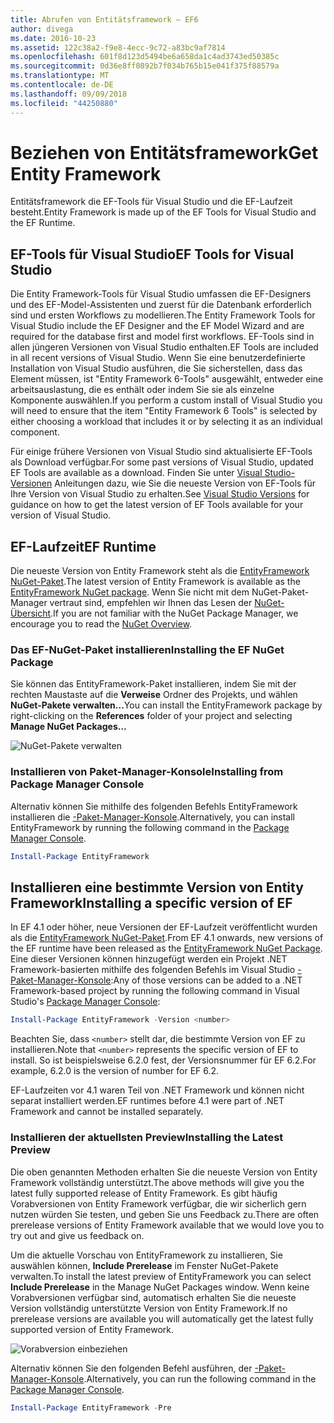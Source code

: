 ```yaml
---
title: Abrufen von Entitätsframework – EF6
author: divega
ms.date: 2016-10-23
ms.assetid: 122c38a2-f9e8-4ecc-9c72-a83bc9af7814
ms.openlocfilehash: 601f8d123d5494be6a658da1c4ad3743ed50385c
ms.sourcegitcommit: 0d36e8ff0892b7f034b765b15e041f375f88579a
ms.translationtype: MT
ms.contentlocale: de-DE
ms.lasthandoff: 09/09/2018
ms.locfileid: "44250880"
---
```

# <a name="get-entity-framework"></a><span data-ttu-id="f5cb6-102">Beziehen von Entitätsframework</span><span class="sxs-lookup"><span data-stu-id="f5cb6-102">Get Entity Framework</span></span>
<span data-ttu-id="f5cb6-103">Entitätsframework die EF-Tools für Visual Studio und die EF-Laufzeit besteht.</span><span class="sxs-lookup"><span data-stu-id="f5cb6-103">Entity Framework is made up of the EF Tools for Visual Studio and the EF Runtime.</span></span>

## <a name="ef-tools-for-visual-studio"></a><span data-ttu-id="f5cb6-104">EF-Tools für Visual Studio</span><span class="sxs-lookup"><span data-stu-id="f5cb6-104">EF Tools for Visual Studio</span></span>

<span data-ttu-id="f5cb6-105">Die Entity Framework-Tools für Visual Studio umfassen die EF-Designers und des EF-Model-Assistenten und zuerst für die Datenbank erforderlich sind und ersten Workflows zu modellieren.</span><span class="sxs-lookup"><span data-stu-id="f5cb6-105">The Entity Framework Tools for Visual Studio include the EF Designer and the EF Model Wizard and are required for the database first and model first workflows.</span></span> <span data-ttu-id="f5cb6-106">EF-Tools sind in allen jüngeren Versionen von Visual Studio enthalten.</span><span class="sxs-lookup"><span data-stu-id="f5cb6-106">EF Tools are included in all recent versions of Visual Studio.</span></span> <span data-ttu-id="f5cb6-107">Wenn Sie eine benutzerdefinierte Installation von Visual Studio ausführen, die Sie sicherstellen, dass das Element müssen, ist "Entity Framework 6-Tools" ausgewählt, entweder eine arbeitsauslastung, die es enthält oder indem Sie sie als einzelne Komponente auswählen.</span><span class="sxs-lookup"><span data-stu-id="f5cb6-107">If you perform a custom install of Visual Studio you will need to ensure that the item "Entity Framework 6 Tools" is selected by either choosing a workload that includes it or by selecting it as an individual component.</span></span>

<span data-ttu-id="f5cb6-108">Für einige frühere Versionen von Visual Studio sind aktualisierte EF-Tools als Download verfügbar.</span><span class="sxs-lookup"><span data-stu-id="f5cb6-108">For some past versions of Visual Studio, updated EF Tools are available as a download.</span></span> <span data-ttu-id="f5cb6-109">Finden Sie unter [Visual Studio-Versionen](~/ef6/what-is-new/visual-studio.md) Anleitungen dazu, wie Sie die neueste Version von EF-Tools für Ihre Version von Visual Studio zu erhalten.</span><span class="sxs-lookup"><span data-stu-id="f5cb6-109">See [Visual Studio Versions](~/ef6/what-is-new/visual-studio.md) for guidance on how to get the latest version of EF Tools available for your version of Visual Studio.</span></span>

## <a name="ef-runtime"></a><span data-ttu-id="f5cb6-110">EF-Laufzeit</span><span class="sxs-lookup"><span data-stu-id="f5cb6-110">EF Runtime</span></span>

<span data-ttu-id="f5cb6-111">Die neueste Version von Entity Framework steht als die [EntityFramework NuGet-Paket](http://nuget.org/packages/EntityFramework/).</span><span class="sxs-lookup"><span data-stu-id="f5cb6-111">The latest version of Entity Framework is available as the [EntityFramework NuGet package](http://nuget.org/packages/EntityFramework/).</span></span> <span data-ttu-id="f5cb6-112">Wenn Sie nicht mit dem NuGet-Paket-Manager vertraut sind, empfehlen wir Ihnen das Lesen der [NuGet-Übersicht](https://docs.microsoft.com/nuget/consume-packages/overview-and-workflow).</span><span class="sxs-lookup"><span data-stu-id="f5cb6-112">If you are not familiar with the NuGet Package Manager, we encourage you to read the [NuGet Overview](https://docs.microsoft.com/nuget/consume-packages/overview-and-workflow).</span></span>

### <a name="installing-the-ef-nuget-package"></a><span data-ttu-id="f5cb6-113">Das EF-NuGet-Paket installieren</span><span class="sxs-lookup"><span data-stu-id="f5cb6-113">Installing the EF NuGet Package</span></span>

<span data-ttu-id="f5cb6-114">Sie können das EntityFramework-Paket installieren, indem Sie mit der rechten Maustaste auf die **Verweise** Ordner des Projekts, und wählen **NuGet-Pakete verwalten...**</span><span class="sxs-lookup"><span data-stu-id="f5cb6-114">You can install the EntityFramework package by right-clicking on the **References** folder of your project and selecting **Manage NuGet Packages…**</span></span>

![NuGet-Pakete verwalten](~/ef6/media/managenugetpackages.png)

### <a name="installing-from-package-manager-console"></a><span data-ttu-id="f5cb6-116">Installieren von Paket-Manager-Konsole</span><span class="sxs-lookup"><span data-stu-id="f5cb6-116">Installing from Package Manager Console</span></span>

<span data-ttu-id="f5cb6-117">Alternativ können Sie mithilfe des folgenden Befehls EntityFramework installieren die [-Paket-Manager-Konsole](http://docs.nuget.org/docs/start-here/using-the-package-manager-console).</span><span class="sxs-lookup"><span data-stu-id="f5cb6-117">Alternatively, you can install EntityFramework by running the following command in the [Package Manager Console](http://docs.nuget.org/docs/start-here/using-the-package-manager-console).</span></span>

``` powershell
Install-Package EntityFramework
```

## <a name="installing-a-specific-version-of-ef"></a><span data-ttu-id="f5cb6-118">Installieren eine bestimmte Version von Entity Framework</span><span class="sxs-lookup"><span data-stu-id="f5cb6-118">Installing a specific version of EF</span></span>

<span data-ttu-id="f5cb6-119">In EF 4.1 oder höher, neue Versionen der EF-Laufzeit veröffentlicht wurden als die [EntityFramework NuGet-Paket](https://www.nuget.org/packages/EntityFramework/).</span><span class="sxs-lookup"><span data-stu-id="f5cb6-119">From EF 4.1 onwards, new versions of the EF runtime have been released as the [EntityFramework NuGet Package](https://www.nuget.org/packages/EntityFramework/).</span></span> <span data-ttu-id="f5cb6-120">Eine dieser Versionen können hinzugefügt werden ein Projekt .NET Framework-basierten mithilfe des folgenden Befehls im Visual Studio [-Paket-Manager-Konsole](http://docs.nuget.org/docs/start-here/using-the-package-manager-console):</span><span class="sxs-lookup"><span data-stu-id="f5cb6-120">Any of those versions can be added to a .NET Framework-based project by running the following command in Visual Studio's [Package Manager Console](http://docs.nuget.org/docs/start-here/using-the-package-manager-console):</span></span>

``` powershell
Install-Package EntityFramework -Version <number>
```

<span data-ttu-id="f5cb6-121">Beachten Sie, dass `<number>` stellt dar, die bestimmte Version von EF zu installieren.</span><span class="sxs-lookup"><span data-stu-id="f5cb6-121">Note that `<number>` represents the specific version of EF to install.</span></span> <span data-ttu-id="f5cb6-122">So ist beispielsweise 6.2.0 fest, der Versionsnummer für EF 6.2.</span><span class="sxs-lookup"><span data-stu-id="f5cb6-122">For example, 6.2.0 is the version of number for EF 6.2.</span></span>   

<span data-ttu-id="f5cb6-123">EF-Laufzeiten vor 4.1 waren Teil von .NET Framework und können nicht separat installiert werden.</span><span class="sxs-lookup"><span data-stu-id="f5cb6-123">EF runtimes before 4.1 were part of .NET Framework and cannot be installed separately.</span></span>

### <a name="installing-the-latest-preview"></a><span data-ttu-id="f5cb6-124">Installieren der aktuellsten Preview</span><span class="sxs-lookup"><span data-stu-id="f5cb6-124">Installing the Latest Preview</span></span>

<span data-ttu-id="f5cb6-125">Die oben genannten Methoden erhalten Sie die neueste Version von Entity Framework vollständig unterstützt.</span><span class="sxs-lookup"><span data-stu-id="f5cb6-125">The above methods will give you the latest fully supported release of Entity Framework.</span></span> <span data-ttu-id="f5cb6-126">Es gibt häufig Vorabversionen von Entity Framework verfügbar, die wir sicherlich gern nutzen würden Sie testen, und geben Sie uns Feedback zu.</span><span class="sxs-lookup"><span data-stu-id="f5cb6-126">There are often prerelease versions of Entity Framework available that we would love you to try out and give us feedback on.</span></span>

<span data-ttu-id="f5cb6-127">Um die aktuelle Vorschau von EntityFramework zu installieren, Sie auswählen können, **Include Prerelease** im Fenster NuGet-Pakete verwalten.</span><span class="sxs-lookup"><span data-stu-id="f5cb6-127">To install the latest preview of EntityFramework you can select **Include Prerelease** in the Manage NuGet Packages window.</span></span> <span data-ttu-id="f5cb6-128">Wenn keine Vorabversionen verfügbar sind, automatisch erhalten Sie die neueste Version vollständig unterstützte Version von Entity Framework.</span><span class="sxs-lookup"><span data-stu-id="f5cb6-128">If no prerelease versions are available you will automatically get the latest fully supported version of Entity Framework.</span></span>

![Vorabversion einbeziehen](~/ef6/media/includeprerelease.png)

<span data-ttu-id="f5cb6-130">Alternativ können Sie den folgenden Befehl ausführen, der [-Paket-Manager-Konsole](http://docs.nuget.org/docs/start-here/using-the-package-manager-console).</span><span class="sxs-lookup"><span data-stu-id="f5cb6-130">Alternatively, you can run the following command in the [Package Manager Console](http://docs.nuget.org/docs/start-here/using-the-package-manager-console).</span></span>

``` powershell
Install-Package EntityFramework -Pre
```
